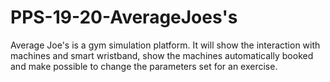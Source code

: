 # PPS-19-20-AverageJoes's ![]()

Average Joe's is a gym simulation platform. It will show the interaction with machines and smart wristband, show the machines automatically booked and make possible to change the parameters set for an exercise.

